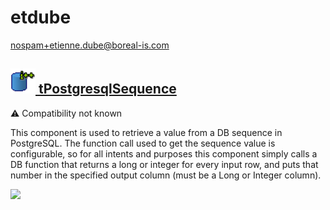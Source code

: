 # etdube
  <nospam+etienne.dube@boreal-is.com>

## <a href='./components/tPostgresqlSequence/readme.md'><img src='./components/tPostgresqlSequence/logo.jpg' width='40' height='40'> tPostgresqlSequence</a>
 :warning: Compatibility not known

This component is used to retrieve a value from a DB sequence in PostgreSQL. The function call used to get the sequence value is configurable, so for all intents and purposes this component simply calls a DB function that returns a long or integer for every input row, and puts that number in the specified output column (must be a Long or Integer column).

<img src='./components/tPostgresqlSequence/sample.jpg'>
